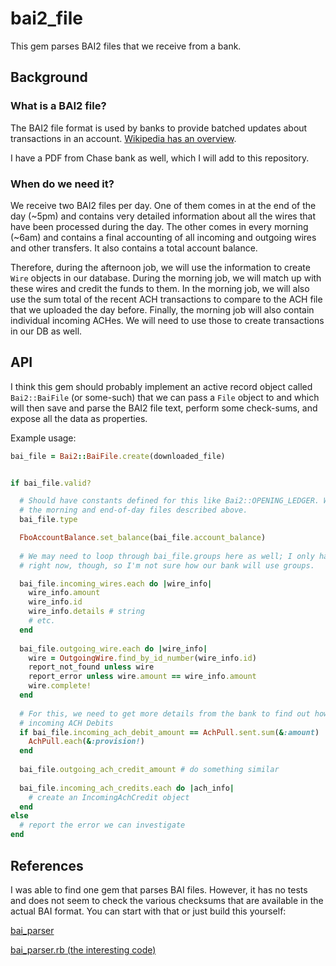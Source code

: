 bai2_file
=========

This gem parses BAI2 files that we receive from a bank.

## Background

### What is a BAI2 file?

The BAI2 file format is used by banks to provide batched updates about transactions in an account. [Wikipedia has an overview](https://en.wikipedia.org/wiki/BAI_(file_format)).

I have a PDF from Chase bank as well, which I will add to this repository.

### When do we need it?

We receive two BAI2 files per day. One of them comes in at the end of the day (~5pm) and contains very detailed information about all the wires that have been processed during the day. The other comes in every morning (~6am) and contains a final accounting of all incoming and outgoing wires and other transfers. It also contains a total account balance.

Therefore, during the afternoon job, we will use the information to create `Wire` objects in our database. During the morning job, we will match up with these wires and credit the funds to them. In the morning job, we will also use the sum total of the recent ACH transactions to compare to the ACH file that we uploaded the day before. Finally, the morning job will also contain individual incoming ACHes. We will need to use those to create transactions in our DB as well.

## API

I think this gem should probably implement an active record object called `Bai2::BaiFile` (or some-such) that we can pass a `File` object to and which will then save and parse the BAI2 file text, perform some check-sums, and expose all the data as properties.

Example usage:

```ruby
bai_file = Bai2::BaiFile.create(downloaded_file)


if bai_file.valid?

  # Should have constants defined for this like Bai2::OPENING_LEDGER. We can use this to distinguish
  # the morning and end-of-day files described above.
  bai_file.type 

  FboAccountBalance.set_balance(bai_file.account_balance)
  
  # We may need to loop through bai_file.groups here as well; I only have very basic sample BAI files
  # right now, though, so I'm not sure how our bank will use groups.

  bai_file.incoming_wires.each do |wire_info|
    wire_info.amount
    wire_info.id
    wire_info.details # string
    # etc.
  end
  
  bai_file.outgoing_wire.each do |wire_info|
    wire = OutgoingWire.find_by_id_number(wire_info.id)
    report_not_found unless wire
    report_error unless wire.amount == wire_info.amount
    wire.complete!
  end
  
  # For this, we need to get more details from the bank to find out how they will represent
  # incoming ACH Debits
  if bai_file.incoming_ach_debit_amount == AchPull.sent.sum(&:amount)
    AchPull.each(&:provision!)
  end
  
  bai_file.outgoing_ach_credit_amount # do something similar
  
  bai_file.incoming_ach_credits.each do |ach_info|
    # create an IncomingAchCredit object
  end
else
  # report the error we can investigate
end
```

## References

I was able to find one gem that parses BAI files. However, it has no tests and does not seem to check the various checksums that are available in the actual BAI format. You can start with that or just build this yourself:

[bai_parser](https://github.com/sanjp/bai_parser)

[bai_parser.rb (the interesting code)](https://github.com/sanjp/bai_parser/blob/master/lib%2Fbai_parser.rb)
